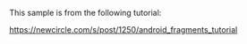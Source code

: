This sample is from the following tutorial:

<https://newcircle.com/s/post/1250/android_fragments_tutorial>
